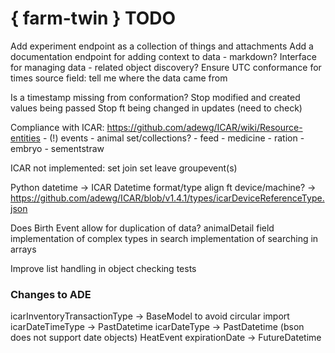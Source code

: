 # { farm-twin } TODO #

Add experiment endpoint as a collection of things and attachments
Add a documentation endpoint for adding context to data - markdown?
Interface for managing data - related object discovery?
Ensure UTC conformance for times
source field: tell me where the data came from

Is a timestamp missing from conformation?
Stop modified and created values being passed
Stop ft being changed in updates (need to check)

Compliance with ICAR: https://github.com/adewg/ICAR/wiki/Resource-entities
    - (!) events
    - animal set/collections?
    - feed
    - medicine
    - ration
    - embryo
    - sementstraw

ICAR not implemented: 
set join
set leave
groupevent(s)


Python datetime -> ICAR Datetime format/type
align ft device/machine? -> https://github.com/adewg/ICAR/blob/v1.4.1/types/icarDeviceReferenceType.json

Does Birth Event allow for duplication of data? animalDetail field
implementation of complex types in search
implementation of searching in arrays

Improve list handling in object checking tests


### Changes to ADE ###

icarInventoryTransactionType -> BaseModel to avoid circular import
icarDateTimeType -> PastDatetime
icarDateType -> PastDatetime (bson does not support date objects)
HeatEvent expirationDate -> FutureDatetime
